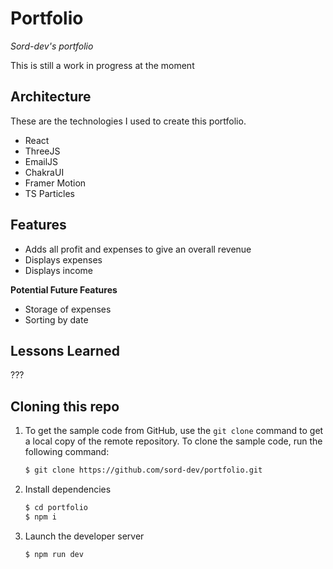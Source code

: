 # Portfolio

*Sord-dev's portfolio*

This is still a work in progress at the moment

## Architecture
These are the technologies I used to create this portfolio.

 - React
 - ThreeJS
 - EmailJS
 - ChakraUI
 - Framer Motion
 - TS Particles

## Features

 - Adds all profit and expenses to give an overall revenue
 - Displays expenses
 - Displays income
 
**Potential Future Features**
 - Storage of expenses 
 - Sorting by date

## Lessons Learned
???


## Cloning this repo

1.  To get the sample code from GitHub, use the  `git clone`  command to get a local copy of the remote repository. To clone the sample code, run the following command:
    
    ```bash
    $ git clone https://github.com/sord-dev/portfolio.git
    ```

    
2.  Install dependencies
    ``` bash 
    $ cd portfolio
    $ npm i
	```

3.  Launch the developer server
    ``` bash 
    $ npm run dev
	```
